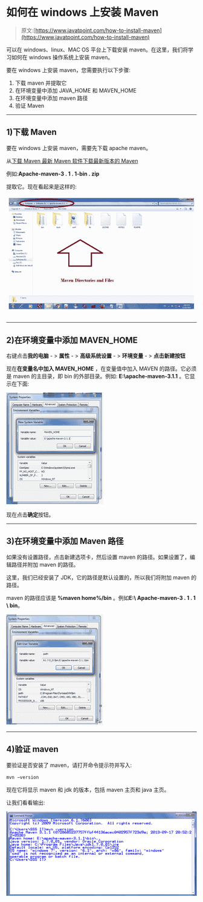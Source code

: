 # 如何在 windows 上安装 Maven

> 原文:[https://www.javatpoint.com/how-to-install-maven](https://www.javatpoint.com/how-to-install-maven)

可以在 windows、linux、MAC OS 平台上下载安装 maven。在这里，我们将学习如何在 windows 操作系统上安装 maven。

要在 windows 上安装 maven，您需要执行以下步骤:

1.  下载 maven 并提取它
2.  在环境变量中添加 JAVA_HOME 和 MAVEN_HOME
3.  在环境变量中添加 maven 路径
4.  验证 Maven

* * *

## 1)下载 Maven

要在 windows 上安装 maven，需要先下载 apache maven。

从[下载 Maven 最新 Maven 软件下载最新版本的 Maven](https://maven.apache.org/download.cgi)

例如:**Apache-maven-3 . 1 . 1-bin . zip**

提取它。现在看起来是这样的:

![maven structure](img/66aa98d49f0dc312d08fd1e433506544.png)

* * *

## 2)在环境变量中添加 MAVEN_HOME

右键点击**我的电脑** - > **属性** - > **高级系统设置** - > **环境变量** - > **点击新建按钮**

现在**在变量名中加入 MAVEN_HOME** ，在变量值中加入 MAVEN 的路径。它必须是 maven 的主目录，即 bin 的外部目录。例如: **E:\apache-maven-3.1.1** 。它显示在下面:

![maven home directory](img/bcd58440f3aa2ce20fa07cf9f375da9c.png)

现在点击**确定**按钮。

* * *

## 3)在环境变量中添加 Maven 路径

如果没有设置路径，点击新建选项卡，然后设置 maven 的路径。如果设置了，编辑路径并附加 maven 的路径。

这里，我们已经安装了 JDK，它的路径是默认设置的，所以我们将附加 maven 的路径。

maven 的路径应该是 **%maven home%/bin** 。例如**E:\ Apache-maven-3 . 1 . 1 \ bin**。

![maven path](img/9821713507cbaaced6a200cb877b67d2.png)

* * *

## 4)验证 maven

要验证是否安装了 maven，请打开命令提示符并写入:

```java
mvn −version

```

现在它将显示 maven 和 jdk 的版本，包括 maven 主页和 java 主页。

让我们看看输出:

![maven verification output](img/ceebd95f6b212541233d5a87608c213d.png)